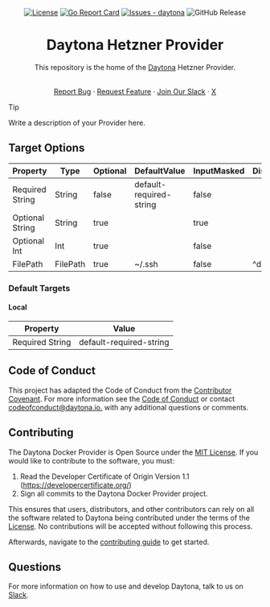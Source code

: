 <div align="center">

[![License](https://img.shields.io/badge/License-MIT-blue)](#license)
[![Go Report Card](https://goreportcard.com/badge/github.com/daytonaio/daytona-provider-hetzner)](https://goreportcard.com/report/github.com/daytonaio/daytona-provider-hetzner)
[![Issues - daytona](https://img.shields.io/github/issues/daytonaio/daytona-hetzner-provider)](https://github.com/daytonaio/daytona-provider-hetzner/issues)
![GitHub Release](https://img.shields.io/github/v/release/daytonaio/daytona-hetzner-provider)

</div>

<h1 align="center">Daytona Hetzner Provider</h1>
<div align="center">
This repository is the home of the <a href="https://github.com/daytonaio/daytona">Daytona</a> Hetzner Provider.
</div>
</br>

<p align="center">
  <a href="https://github.com/daytonaio/daytona-provider-hetzner/issues/new?assignees=&labels=bug&projects=&template=bug_report.md&title=%F0%9F%90%9B+Bug+Report%3A+">Report Bug</a>
    ·
  <a href="https://github.com/daytonaio/daytona-provider-hetzner/issues/new?assignees=&labels=enhancement&projects=&template=feature_request.md&title=%F0%9F%9A%80+Feature%3A+">Request Feature</a>
    ·
  <a href="https://go.daytona.io/slack">Join Our Slack</a>
    ·
  <a href="https://x.com/Daytonaio">X</a>
</p>

> [!TIP]
> Write a description of your Provider here.

## Target Options

| Property        | Type     | Optional | DefaultValue            | InputMasked | DisabledPredicate |
| --------------- | -------- | -------- | ----------------------- | ----------- | ----------------- |
| Required String | String   | false    | default-required-string | false       |                   |
| Optional String | String   | true     |                         | true        |                   |
| Optional Int    | Int      | true     |                         | false       |                   |
| FilePath        | FilePath | true     | ~/.ssh                  | false       | ^default-target$  |

### Default Targets

#### Local

| Property        | Value                   |
| --------------- | ----------------------- |
| Required String | default-required-string |

## Code of Conduct

This project has adapted the Code of Conduct from the [Contributor Covenant](https://www.contributor-covenant.org/). For more information see the [Code of Conduct](CODE_OF_CONDUCT.md) or contact [codeofconduct@daytona.io.](mailto:codeofconduct@daytona.io) with any additional questions or comments.

## Contributing

The Daytona Docker Provider is Open Source under the [MIT License](LICENSE). If you would like to contribute to the software, you must:

1. Read the Developer Certificate of Origin Version 1.1 (https://developercertificate.org/)
2. Sign all commits to the Daytona Docker Provider project.

This ensures that users, distributors, and other contributors can rely on all the software related to Daytona being contributed under the terms of the [License](LICENSE). No contributions will be accepted without following this process.

Afterwards, navigate to the [contributing guide](CONTRIBUTING.md) to get started.

## Questions

For more information on how to use and develop Daytona, talk to us on
[Slack](https://go.daytona.io/slack).
